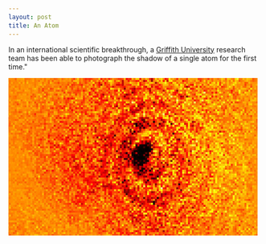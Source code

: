```yaml
---
layout: post
title: An Atom
---
```


In an international scientific breakthrough, a <a href="http://www3.griffith.edu.au/03/ertiki/tiki-read_article.php?articleId=37742">Griffith University</a>
research team has been able to photograph the shadow of a single atom for the first time."

<img src="/images/single-atom-picture.jpg"
  alt="Picture of an atom" class="big" />
